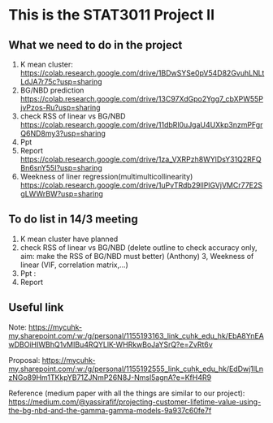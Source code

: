 # This is the STAT3011 Project II 

## What we need to do in the project 

1. K mean cluster: 
https://colab.research.google.com/drive/1BDwSYSe0pV54D82GvuhLNLtLdJA7r75c?usp=sharing
2. BG/NBD prediction 
https://colab.research.google.com/drive/13C97XdGpo2Ygg7_cbXPW55PjvPzos-Ru?usp=sharing
3. check RSS of linear vs BG/NBD
https://colab.research.google.com/drive/11dbRl0uJgaU4UXkp3nzmPFgrQ6ND8my3?usp=sharing
4. Ppt <This should be attached ppt link>
5. Report 
https://colab.research.google.com/drive/1za_VXRPzh8WYlDsY31Q2RFQBn6snY55I?usp=sharing
6. Weekness of liner regression(multimulticollinearity)
https://colab.research.google.com/drive/1uPvTRdb29llPlGVjVMCr77E2SgLWWrBW?usp=sharing

## To do list in 14/3 meeting 

1. K mean cluster have planned 
2. check RSS of linear vs BG/NBD (delete outline to check accuracy only, aim: make the RSS of BG/NBD must better) (Anthony)
3, Weekness of linear (VIF, correlation matrix,...) 
4. Ppt :  
5. Report 

## Useful link

Note: https://mycuhk-my.sharepoint.com/:w:/g/personal/1155193163_link_cuhk_edu_hk/EbA8YnEAwDBOiHIWBhQ1vMIBu4RQYLlK-WHRkwBoJaYSrQ?e=ZvRt6v

Proposal: https://mycuhk-my.sharepoint.com/:w:/g/personal/1155192555_link_cuhk_edu_hk/EdDwj1lLnzNGo89Hm1TKkpYB71ZJNmP26N8J-Nmsl5agnA?e=KfH4R9

Reference (medium paper with all the things are similar to our project): 
https://medium.com/@yassirafif/projecting-customer-lifetime-value-using-the-bg-nbd-and-the-gamma-gamma-models-9a937c60fe7f
